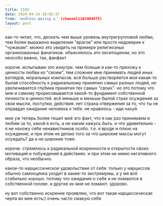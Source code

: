 ```yaml
---
title: 2103
date: 2024-04-24 18:02:37
from: 'endless шизing ⍼' (channel1162404975)
layout: post
---
```


как-то читал, что, дескать чем выше уровень внутригрупповой любви, тем более выражено выделение "врагов" или просто недоверие к "чужакам". можно это увидеть на примере религиозных организованных фанатиков. объяснялось это окситоцином, но это неособо важно, так, фанфакт

короче. испытываю это изнутри. чем больше я как-то прихожу к ценности любви ко "своим", тем сложнее мне принимать людей иных взглядов, моральных компасов.
всё больше растворяется моя какая-то былая способность к радикальному принятию самых разных людей, но увеличивается глубина принятия тех самых "своих". 
но это потому что мне и самому прорисовывается какой-то фундамент собственной личности и ценностей. всё меньше и меньше былой страх осуждения за свои мысли, поступки, действия. нет страха отвержения за то, что ты не оправдал ожидания человека о тебе. не нравлюсь - иди нахуй.

мне уж теперь более тешит моё эго факт, что я как раз принимаем и любим за то, какой я есть, а не каким кажусь быть. и что удивительно - я не нахожу себе ненавистников особо. т.е. я вроде и плюю на осуждение, и при этом не делаю того за что широкие массы могут осуждать? да и не широкие тоже.

короче. стремлюсь к радикальной искренности и открытости своих мотиваций и побуждений в действиях. и при этом не имею негативного образа, что необычно.

какое-то нарциссическое удовольствие от себя. только у нарциссов обычно самооценка уходит в какие-то экстремумы, а у мя всё стабильно хорошо. потому что ожидания о себе и не ломаются в собственной голове. и другие их мне не ломают.
здорово.

ну вот собственно искренне проявляю, что вот такая нарциссическая черта во мне есть:) очень часто смакую себя
